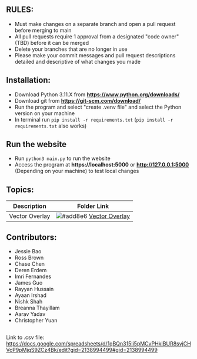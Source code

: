 ## RULES:
- Must make changes on a separate branch and open a pull request before merging to main
- All pull requests require 1 approval from a designated "code owner" (TBD) before it can be merged 
- Delete your branches that are no longer in use
- Please make your commit messages and pull request descriptions detailed and descriptive of what changes you made

## Installation:
- Download Python 3.11.X from **https://www.python.org/downloads/**
- Download git from **https://git-scm.com/download/**
- Run the program and select "create .venv file" and select the Python version on your machine
- In terminal run `pip install -r requirements.txt` (`pip install -r requirements.txt` also works)

## Run the website
- Run `python3 main.py` to run the website 
- Access the program at **https://localhost:5000** or **http://127.0.0.1:5000** (Depending on your machine) to test local changes



## Topics:
| Description | Folder Link |
| ------------- | ------------- | 
| Vector Overlay | ![#add8e6](https://via.placeholder.com/15/add8e6/000000?text=+) [Vector Overlay](https://github.com/Westview-USC-Biomechanics-Collaboration/Prepare2Play-Learning-Experience/tree/main/vector_overlay)|


## Contributors:
- Jessie Bao
- Ross Brown
- Chase Chen
- Deren Erdem
- Imri Fernandes
- James Guo
- Rayyan Hussain
- Ayaan Irshad
- Nishk Shah
- Breanna Thayillam
- Aarav Yadav
- Christopher Yuan

##
Link to .csv file: https://docs.google.com/spreadsheets/d/1qBQn315Ii5pMCvPHkIBUR8svjCHVcP9pMjqS9ZCz4Bk/edit?gid=2138994499#gid=2138994499


